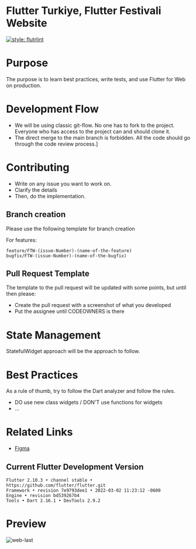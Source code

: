 # Flutter Turkiye, Flutter Festivali Website

[![style: flutrlint][badge]][badge_link]

[badge]: https://img.shields.io/badge/style-flutrlint-blue.svg
[badge_link]: https://github.com/flutterturkey/flutrlint
# Purpose

The purpose is to learn best practices, write tests, and use Flutter for Web on production.

# Development Flow

- We will be using classic git-flow. No one has to fork to the project. Everyone who has access to the project can and should clone it. 
- The direct merge to the main branch is forbidden. All the code should go through the code review process.]

# Contributing

- Write on any issue you want to work on.
- Clarify the details
- Then, do the implementation.

## Branch creation 

Please use the following template for branch creation

For features:
```
feature/FTW-(issue-Number)-(name-of-the-feature)
bugfix/FTW-(issue-Number)-(name-of-the-bugfix)
```

## Pull Request Template
The template to the pull request will be updated with some points, but until then please:

- Create the pull request with a screenshot of what you developed
- Put the assignee until CODEOWNERS is there

# State Management
StatefulWidget approach will be the approach to follow. 

# Best Practices

As a rule of thumb, try to follow the Dart analyzer and follow the rules. 

- DO use new class widgets / DON'T use functions for widgets
- ...

# Related Links

- [Figma](https://www.figma.com/file/JoNJNWFPumBdnzvY3WWDnI/Flutter-Turkey-Festival-Website?node-id=0%3A1)

## Current Flutter Development Version 

```
Flutter 2.10.3 • channel stable • https://github.com/flutter/flutter.git
Framework • revision 7e9793dee1 • 2022-03-02 11:23:12 -0600
Engine • revision bd539267b4
Tools • Dart 2.16.1 • DevTools 2.9.2
```

# Preview
![web-last](https://user-images.githubusercontent.com/26827403/107076254-3a273680-67fc-11eb-87fa-e2ad6e467682.png)

